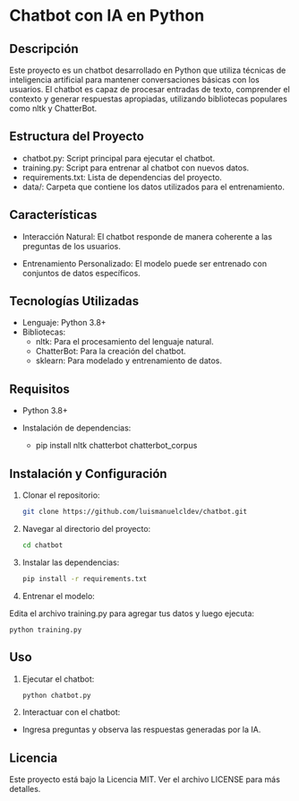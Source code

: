 

# Chatbot con IA en Python

## Descripción

Este proyecto es un chatbot desarrollado en Python que utiliza técnicas de inteligencia artificial para mantener conversaciones básicas con los usuarios. El chatbot es capaz de procesar entradas de texto, comprender el contexto y generar respuestas apropiadas, utilizando bibliotecas populares como nltk y ChatterBot.

## Estructura del Proyecto

- chatbot.py: Script principal para ejecutar el chatbot.
- training.py: Script para entrenar al chatbot con nuevos datos.
- requirements.txt: Lista de dependencias del proyecto.
- data/: Carpeta que contiene los datos utilizados para el entrenamiento.



## Características

- Interacción Natural: El chatbot responde de manera coherente a las preguntas de los usuarios.

- Entrenamiento Personalizado: El modelo puede ser entrenado con conjuntos de datos específicos.

## Tecnologías Utilizadas

- Lenguaje: Python 3.8+
- Bibliotecas:
   - nltk: Para el procesamiento del lenguaje natural.
   - ChatterBot: Para la creación del chatbot.
   - sklearn: Para modelado y entrenamiento de datos.

## Requisitos
- Python 3.8+
- Instalación de dependencias:

  - pip install nltk chatterbot chatterbot_corpus


## Instalación y Configuración

1. Clonar el repositorio:
   ```bash
   git clone https://github.com/luismanuelcldev/chatbot.git

2. Navegar al directorio del proyecto:

   ```bash
   cd chatbot

3. Instalar las dependencias:
    
    ```bash
   pip install -r requirements.txt

4. Entrenar el modelo:

Edita el archivo training.py para agregar tus datos y luego ejecuta:
  
   
    python training.py

## Uso

1. Ejecutar el chatbot:
    
    ```bash
    python chatbot.py

2. Interactuar con el chatbot:
   
- Ingresa preguntas y observa las respuestas generadas por la IA.

## Licencia
Este proyecto está bajo la Licencia MIT. Ver el archivo LICENSE para más detalles.



















   




